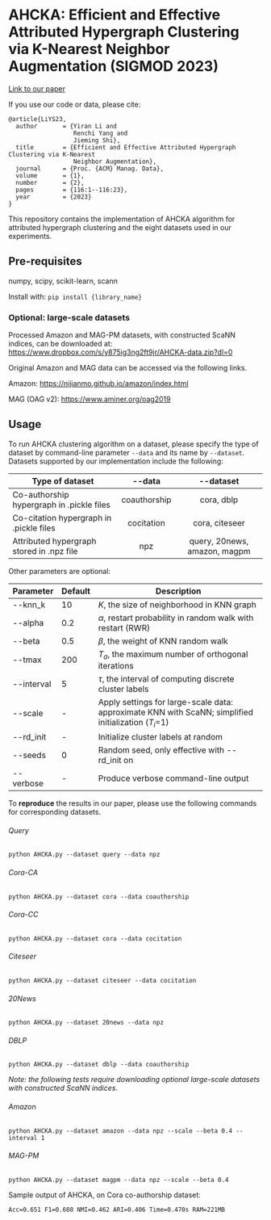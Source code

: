 # AHCKA: Efficient and Effective Attributed Hypergraph Clustering via K-Nearest Neighbor Augmentation (SIGMOD 2023)

[Link to our paper](https://dl.acm.org/doi/abs/10.1145/3589261)

If you use our code or data, please cite:

    @article{LiYS23,
      author       = {Yiran Li and
                      Renchi Yang and
                      Jieming Shi},
      title        = {Efficient and Effective Attributed Hypergraph Clustering via K-Nearest
                      Neighbor Augmentation},
      journal      = {Proc. {ACM} Manag. Data},
      volume       = {1},
      number       = {2},
      pages        = {116:1--116:23},
      year         = {2023}
    }

This repository contains the implementation of AHCKA algorithm for attributed hypergraph clustering and the eight datasets used in our experiments.

## Pre-requisites
numpy, scipy, scikit-learn, scann

Install with: `pip install {library_name}`

### Optional: large-scale datasets
Processed Amazon and MAG-PM datasets, with constructed ScaNN indices, can be downloaded at: https://www.dropbox.com/s/y875ig3ng2ft9jr/AHCKA-data.zip?dl=0

Original Amazon and MAG data can be accessed via the following links.

Amazon: https://nijianmo.github.io/amazon/index.html

MAG (OAG v2): https://www.aminer.org/oag2019

## Usage

To run AHCKA clustering algorithm on a dataset, please specify the type of dataset by command-line parameter `--data` and its name by `--dataset`. Datasets supported by our implementation include the following:

| Type of dataset                           |    --data    |          --dataset         |
|-------------------------------------------|:------------:|:--------------------------:|
| Co-authorship hypergraph in .pickle files | coauthorship |         cora, dblp         |
| Co-citation hypergraph in .pickle files   |  cocitation  |       cora, citeseer       |
| Attributed hypergraph stored in .npz file |      npz     | query, 20news, amazon, magpm |

Other parameters are optional:

| Parameter  | Default | Description                                           |
|------------|---------|-------------------------------------------------------|
| --knn_k    | 10      | $K$, the size of neighborhood in KNN graph              |
| --alpha    | 0.2     | $\alpha$, restart probability in random walk with restart (RWR) |
| --beta     | 0.5     | $\beta$, the weight of KNN random walk                         |
| --tmax     | 200     | $T_{a}$, the maximum number of orthogonal iterations           |
| --interval | 5       | $\tau$, the interval of computing discrete cluster labels |
| --scale    | -       | Apply settings for large-scale data: approximate KNN with ScaNN; simplified initialization ($T_i$=1) |
| --rd_init | -       | Initialize cluster labels at random |
| --seeds    | 0       | Random seed, only effective with --rd_init on |
| --verbose  | -       | Produce verbose command-line output                   |

To **reproduce** the results in our paper, please use the following commands for corresponding datasets.

###### Query
`python AHCKA.py --dataset query --data npz`

###### Cora-CA
`python AHCKA.py --dataset cora --data coauthorship`

###### Cora-CC
`python AHCKA.py --dataset cora --data cocitation`

###### Citeseer
`python AHCKA.py --dataset citeseer --data cocitation`

###### 20News
`python AHCKA.py --dataset 20news --data npz`

###### DBLP
`python AHCKA.py --dataset dblp --data coauthorship`

*Note: the following tests require downloading optional large-scale datasets with constructed ScaNN indices.*

###### Amazon
`python AHCKA.py --dataset amazon --data npz --scale --beta 0.4 --interval 1`

###### MAG-PM
`python AHCKA.py --dataset magpm --data npz --scale --beta 0.4`

Sample output of AHCKA, on Cora co-authorship dataset:
```
Acc=0.651 F1=0.608 NMI=0.462 ARI=0.406 Time=0.470s RAM=221MB
```
